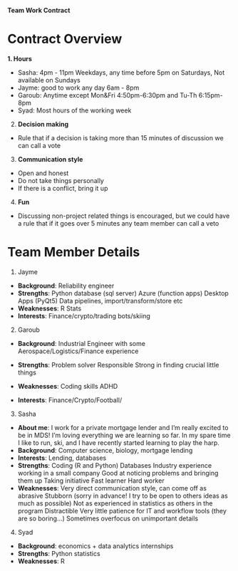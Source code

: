 **Team Work Contract**

# Contract Overview
**1. Hours**
- Sasha: 4pm - 11pm Weekdays, any time before 5pm on Saturdays, Not available on Sundays
- Jayme: good to work any day 6am - 8pm
- Garoub: Anytime except Mon&Fri 4:50pm-6:30pm and Tu-Th 6:15pm-8pm
- Syad: Most hours of the working week

2. **Decision making**
- Rule that if a decision is taking more than 15 minutes of discussion we can call a vote

3. **Communication style**
- Open and honest
- Do not take things personally
- If there is a conflict, bring it up

4. **Fun**
- Discussing non-project related things is encouraged, but we could have a rule that if it goes over 5 minutes any team member can call a veto

# Team Member Details
1. Jayme
  - **Background**: Reliability engineer
  - **Strengths**:
            Python
            database (sql server)
            Azure (function apps)
            Desktop Apps (PyQt5)
            Data pipelines, import/transform/store etc
  - **Weaknesses**: 
            R 
            Stats
  - **Interests**: 
            Finance/crypto/trading bots/skiing
2. Garoub
-   **Background**: Industrial Engineer with some Aerospace/Logistics/Finance experience
-   **Strengths**: 
            Problem solver
            Responsible 
            Strong in finding crucial little things 
  - **Weaknesses**: 
            Coding skills 
            ADHD

  - **Interests**:
            Finance/Crypto/Football/

3. Sasha

-   **About me**: I work for a private mortgage lender and I’m really excited to be in MDS! I’m loving everything we are learning so far. In my spare time I like to run, ski, and I have recently started learning to play the harp.
-   **Background**: Computer science, biology, mortgage lending
-   **Interests**: Lending, databases
-   **Strengths**: 
            Coding (R and Python)
            Databases
            Industry experience working in a small company
            Good at noticing problems and bringing them up
            Taking initiative
            Fast learner
            Hard worker
-   **Weaknesses**: 
            Very direct communication style, can come off as abrasive
            Stubborn (sorry in advance! I try to be open to others ideas as much as possible)
            Not as experienced in statistics as others in the program
            Distractible
            Very little patience for IT and workflow tools (they are so boring…)
            Sometimes overfocus on unimportant details
4. Syad
-   **Background**: economics + data analytics internships
-   **Strengths**: 
            Python
            statistics
-   **Weaknesses**: 
             R
